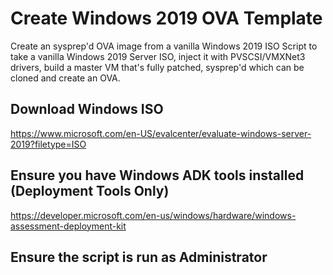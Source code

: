 # Create Windows 2019 OVA Template 
Create an sysprep'd OVA image from a vanilla Windows 2019 ISO
Script to take a vanilla Windows 2019 Server ISO, inject it with PVSCSI/VMXNet3 drivers, build a master VM that's fully patched, sysprep'd which can be cloned and create an OVA. 

## Download Windows ISO
https://www.microsoft.com/en-US/evalcenter/evaluate-windows-server-2019?filetype=ISO
## Ensure you have Windows ADK tools installed (Deployment Tools Only)
https://developer.microsoft.com/en-us/windows/hardware/windows-assessment-deployment-kit
## Ensure the script is run as Administrator

